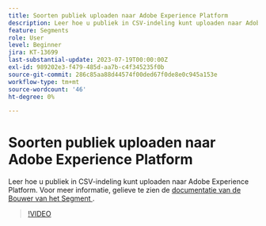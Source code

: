 ```yaml
---
title: Soorten publiek uploaden naar Adobe Experience Platform
description: Leer hoe u publiek in CSV-indeling kunt uploaden naar Adobe Experience Platform.
feature: Segments
role: User
level: Beginner
jira: KT-13699
last-substantial-update: 2023-07-19T00:00:00Z
exl-id: 989202e3-f479-485d-aa7b-c4f345235f0b
source-git-commit: 286c85aa88d44574f00ded67f0de8e0c945a153e
workflow-type: tm+mt
source-wordcount: '46'
ht-degree: 0%

---
```


# Soorten publiek uploaden naar Adobe Experience Platform

Leer hoe u publiek in CSV-indeling kunt uploaden naar Adobe Experience Platform. Voor meer informatie, gelieve te zien de [ documentatie van de Bouwer van het Segment ](https://experienceleague.adobe.com/en/docs/experience-platform/segmentation/ui/audience-portal#import-audience).

>[!VIDEO](https://video.tv.adobe.com/v/3421714/?learn=on&enablevpops)
